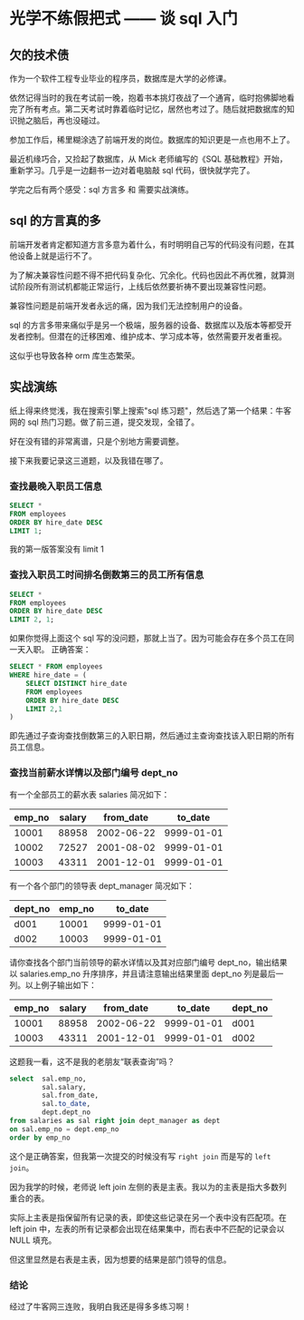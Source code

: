 # 光学不练假把式 —— 谈 sql 入门

## 欠的技术债

作为一个软件工程专业毕业的程序员，数据库是大学的必修课。

依然记得当时的我在考试前一晚，抱着书本挑灯夜战了一个通宵，临时抱佛脚地看完了所有考点。第二天考试时靠着临时记忆，居然也考过了。随后就把数据库的知识抛之脑后，再也没碰过。

参加工作后，稀里糊涂选了前端开发的岗位。数据库的知识更是一点也用不上了。

最近机缘巧合，又捡起了数据库，从 Mick 老师编写的《SQL 基础教程》开始，重新学习。几乎是一边翻书一边对着电脑敲 sql 代码，很快就学完了。

学完之后有两个感受：sql 方言多 和 需要实战演练。

## sql 的方言真的多

前端开发者肯定都知道方言多意为着什么，有时明明自己写的代码没有问题，在其他设备上就是运行不了。

为了解决兼容性问题不得不把代码复杂化、冗余化。代码也因此不再优雅，就算测试阶段所有测试机都能正常运行，上线后依然要祈祷不要出现兼容性问题。

兼容性问题是前端开发者永远的痛，因为我们无法控制用户的设备。

sql 的方言多带来痛似乎是另一个极端，服务器的设备、数据库以及版本等都受开发者控制。但潜在的迁移困难、维护成本、学习成本等，依然需要开发者重视。

这似乎也导致各种 orm 库生态繁荣。

## 实战演练

纸上得来终觉浅，我在搜索引擎上搜索"sql 练习题"，然后选了第一个结果：牛客网的 sql 热门习题。做了前三道，提交发现，全错了。

好在没有错的非常离谱，只是个别地方需要调整。

接下来我要记录这三道题，以及我错在哪了。

### 查找最晚入职员工信息

```sql
SELECT *
FROM employees
ORDER BY hire_date DESC
LIMIT 1;
```

我的第一版答案没有 limit 1

### 查找入职员工时间排名倒数第三的员工所有信息

```sql
SELECT *
FROM employees
ORDER BY hire_date DESC
LIMIT 2, 1;
```

如果你觉得上面这个 sql 写的没问题，那就上当了。因为可能会存在多个员工在同一天入职。
正确答案：

```sql
SELECT * FROM employees
WHERE hire_date = (
    SELECT DISTINCT hire_date
    FROM employees
    ORDER BY hire_date DESC
    LIMIT 2,1
)
```

即先通过子查询查找倒数第三的入职日期，然后通过主查询查找该入职日期的所有员工信息。

### 查找当前薪水详情以及部门编号 dept_no

有一个全部员工的薪水表 salaries 简况如下：

| emp_no | salary | from_date  | to_date    |
| ------ | ------ | ---------- | ---------- |
| 10001  | 88958  | 2002-06-22 | 9999-01-01 |
| 10002  | 72527  | 2001-08-02 | 9999-01-01 |
| 10003  | 43311  | 2001-12-01 | 9999-01-01 |

有一个各个部门的领导表 dept_manager 简况如下：

| dept_no | emp_no | to_date    |
| ------- | ------ | ---------- |
| d001    | 10001  | 9999-01-01 |
| d002    | 10003  | 9999-01-01 |

请你查找各个部门当前领导的薪水详情以及其对应部门编号 dept_no，输出结果以 salaries.emp_no 升序排序，并且请注意输出结果里面 dept_no 列是最后一列。以上例子输出如下：

| emp_no | salary | from_date  | to_date    | dept_no |
| ------ | ------ | ---------- | ---------- | ------- |
| 10001  | 88958  | 2002-06-22 | 9999-01-01 | d001    |
| 10003  | 43311  | 2001-12-01 | 9999-01-01 | d002    |

这题我一看，这不是我的老朋友“联表查询”吗？

```sql
select  sal.emp_no,
        sal.salary,
        sal.from_date,
        sal.to_date,
        dept.dept_no
from salaries as sal right join dept_manager as dept
on sal.emp_no = dept.emp_no
order by emp_no
```

这个是正确答案，但我第一次提交的时候没有写 `right join` 而是写的 `left join`。

因为我学的时候，老师说 left join 左侧的表是主表。我以为的主表是指大多数列重合的表。

实际上主表是指保留所有记录的表，即使这些记录在另一个表中没有匹配项。在 left join 中，左表的所有记录都会出现在结果集中，而右表中不匹配的记录会以 NULL 填充。

但这里显然是右表是主表，因为想要的结果是部门领导的信息。

### 结论

经过了牛客网三连败，我明白我还是得多多练习啊！
